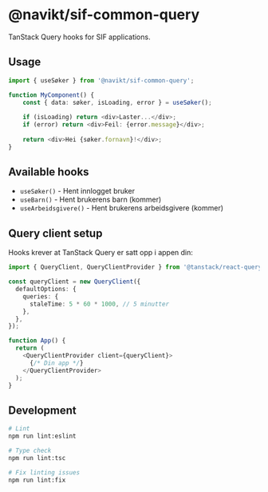 # @navikt/sif-common-query

TanStack Query hooks for SIF applications.

## Usage

```typescript
import { useSøker } from '@navikt/sif-common-query';

function MyComponent() {
    const { data: søker, isLoading, error } = useSøker();
    
    if (isLoading) return <div>Laster...</div>;
    if (error) return <div>Feil: {error.message}</div>;
    
    return <div>Hei {søker.fornavn}!</div>;
}
```

## Available hooks

- `useSøker()` - Hent innlogget bruker
- `useBarn()` - Hent brukerens barn (kommer)
- `useArbeidsgivere()` - Hent brukerens arbeidsgivere (kommer)

## Query client setup

Hooks krever at TanStack Query er satt opp i appen din:

```typescript
import { QueryClient, QueryClientProvider } from '@tanstack/react-query';

const queryClient = new QueryClient({
  defaultOptions: {
    queries: {
      staleTime: 5 * 60 * 1000, // 5 minutter
    },
  },
});

function App() {
  return (
    <QueryClientProvider client={queryClient}>
      {/* Din app */}
    </QueryClientProvider>
  );
}
```

## Development

```bash
# Lint
npm run lint:eslint

# Type check
npm run lint:tsc

# Fix linting issues
npm run lint:fix
```
